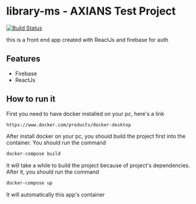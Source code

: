 # library-ms - AXIANS Test Project

[![Build Status](https://travis-ci.org/joemccann/dillinger.svg?branch=master)](https://github.com/ricardofrosty45/library-ms)

this is a front end app created with ReactJs and firebase for auth

## Features

- Firebase
- ReactJs


## How to run it
First you need to have docker installed on your pc, here's a link

```sh
https://www.docker.com/products/docker-desktop
```

After install docker on your pc, you should build the project first into the container.
You should run the command

```sh
docker-compose build
```
It will take a while to build the project because of project's dependencies.
After it, you should run the command

```sh
docker-compose up
```

It will automatically this app's container
